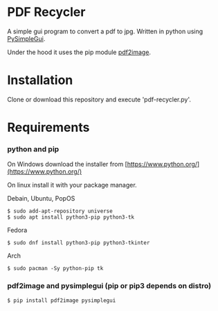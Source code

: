 # PDF Recycler
A simple gui program to convert a pdf to jpg. Written in python using [PySimpleGui](https://www.pysimplegui.org/en/latest/).

Under the hood it uses the pip module [pdf2image](https://pypi.org/project/pdf2image/).

# Installation

Clone or download this repository and execute 'pdf-recycler.py'.

# Requirements

### python and pip
On Windows download the installer from [https://www.python.org/](https://www.python.org/)

On linux install it with your package manager.

Debain, Ubuntu, PopOS

```
$ sudo add-apt-repository universe
$ sudo apt install python3-pip python3-tk
```

Fedora

```
$ sudo dnf install python3-pip python3-tkinter
```

Arch

```
$ sudo pacman -Sy python-pip tk
```


### pdf2image and pysimplegui (pip or pip3 depends on distro)

```
$ pip install pdf2image pysimplegui
```
